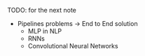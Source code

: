 TODO: for the next note
- Pipelines problems -> End to End solution
    - MLP in NLP
    - RNNs
    - Convolutional Neural Networks